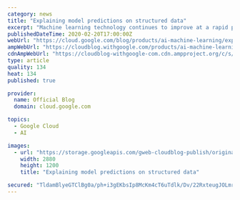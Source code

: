 ```yaml
---
category: news
title: "Explaining model predictions on structured data"
excerpt: "Machine learning technology continues to improve at a rapid pace, with increasingly accurate models being used to solve more complex problems. However, with this increased accuracy comes greater complexity. This complexity makes debugging models more challenging. To help with this, last November Google"
publishedDateTime: 2020-02-20T17:00:00Z
webUrl: "https://cloud.google.com/blog/products/ai-machine-learning/explaining-model-predictions-structured-data/"
ampWebUrl: "https://cloudblog.withgoogle.com/products/ai-machine-learning/explaining-model-predictions-structured-data/amp/"
cdnAmpWebUrl: "https://cloudblog-withgoogle-com.cdn.ampproject.org/c/s/cloudblog.withgoogle.com/products/ai-machine-learning/explaining-model-predictions-structured-data/amp/"
type: article
quality: 134
heat: 134
published: true

provider:
  name: Official Blog
  domain: cloud.google.com

topics:
  - Google Cloud
  - AI

images:
  - url: "https://storage.googleapis.com/gweb-cloudblog-publish/original_images/GCP_AIML_2.jpg"
    width: 2880
    height: 1200
    title: "Explaining model predictions on structured data"

secured: "TldamBlyeGTClBg0a/ph+i3gEKbsIp8McKm4cT6uTdlk/Dv/22RxteugJOLmrGgzL8frJoo/Yl1k7aX3E7VuJpM6Bj4CF3EVahqDTOczCKAbJPbWnqgmAkdAGLHhVWh7FdDWzi3JD5zg9c67KFb/kmmlWXrjOXucUVb2nenP7miUZxebt8bQxBBlyOPdLXHC8p4rvCzSPZYftrCnO/iIcT1cYZjs1A78NOkDucdopCdP9kN1qjP4qJk6KW+Xr1Fou5Xpbbx1sSGOwOQtFKxiar2cJYvsVl9CIr2qRlOhPM3kE+h9sy9gVCS6bxNnj8tL0ZVibRyfqwJbrBlJ7MFp2Q==;GHSefmLKWQRnPL7yHeioZA=="
---
```


